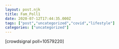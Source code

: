 ```yaml
---
layout: post.njk
title: Fam_Poll1
date: 2020-07-12T17:44:35.000Z
tags: ["post","uncategorized","covid","lifestyle"]
categories: ["uncategorized"]
---
```


\[crowdsignal poll=10579220\]

